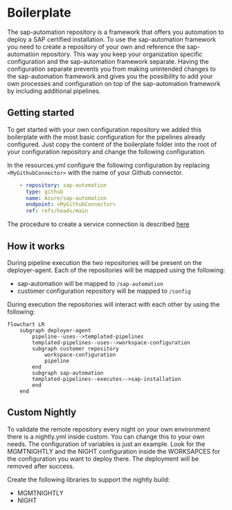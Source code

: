 # Boilerplate

The sap-automation repository is a framework that offers you automation to deploy a SAP certified installation. To use the sap-automation framework you need to create a repository of your own and reference the sap-automation repository. This way you keep your organization specific configuration and the sap-automation framework separate. Having the configuration separate prevents you from making unintended changes to the sap-automation framework and gives you the possibility to add your own processes and configuration on top of the sap-automation framework by including additional pipelines.

## Getting started

To get started with your own configuration repository we added this boilerplate with the most basic configuration for the pipelines already configured. Just copy the content of the boilerplate folder into the root of your configuration repository and change the following configuration.

In the resources.yml configure the following configuration by replacing ```<MyGithubConnector>``` with the name of your Github connector.

``` yaml
    - repository: sap-automation
      type: github
      name: Azure/sap-automation
      endpoint: <MyGithubConnector>
      ref: refs/heads/main
```

The procedure to create a service connection is described [here](https://learn.microsoft.com/en-us/azure/devops/boards/github/connect-to-github?view=azure-devops#add-a-github-connection-using-pat)

## How it works

During pipeline execution the two repositories will be present on the deployer-agent. Each of the repositories will be mapped using the following:

- sap-automation will be mapped to ```/sap-automation```
- customer configuration repository will be mapped to ```/config```

During execution the repositories will interact with each other by using the following:

```mermaid
flowchart LR
    subgraph deployer-agent
        pipeline--uses-->templated-pipelines
        templated-pipelines--uses-->workspace-configuration
        subgraph customer repository
            workspace-configuration
            pipeline
        end
        subgraph sap-automation
        templated-pipelines--executes-->sap-installation
        end
    end
```

## Custom Nightly

To validate the remote repository every night on your own environment there is a nightly.yml inside custom. You can change this to your own needs. The configuration of variables is just an example. Look for the MGMTNIGHTLY and the NIGHT configuration inside the WORKSAPCES for the configuration you want to deploy there. The deployment will be removed after success.

Create the following libraries to support the nightly build:

- MGMTNIGHTLY
- NIGHT
